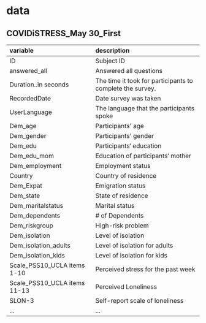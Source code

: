 # data


## COVIDiSTRESS_May 30_First 

|variable         |description |
|:----------------|:-----------|
|ID        | Subject ID |
|answered_all    | Answered all questions |
|Duration..in seconds       | The time it took for participants to complete the survey.|
|RecordedDate           | Date survey was taken |
|UserLanguage | The language that the participants spoke | 
|Dem_age| Participants' age
|Dem_gender| Participants' gender
|Dem_edu| Participants‘ education
|Dem_edu_mom| Education of participants‘ mother
|Dem_employment | Employment status 
|Country| Country of residence
|Dem_Expat|	Emigration status
|Dem_state| State of residence 
|Dem_maritalstatus| Marital status
|Dem_dependents| # of Dependents
|Dem_riskgroup| High-risk problem
|Dem_isolation| Level of isolation
|Dem_isolation_adults| Level of isolation for adults 
|Dem_isolation_kids| Level of isolation for kids 
|Scale_PSS10_UCLA items 1-10| Perceived stress for the past week
|Scale_PSS10_UCLA items 11-13|Perceived Loneliness
|SLON-3| Self-report scale of loneliness 
|...|...


